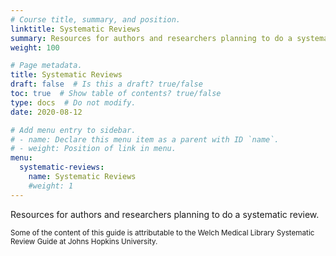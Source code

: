 ```yaml
---
# Course title, summary, and position.
linktitle: Systematic Reviews
summary: Resources for authors and researchers planning to do a systematic review.
weight: 100

# Page metadata.
title: Systematic Reviews
draft: false  # Is this a draft? true/false
toc: true  # Show table of contents? true/false
type: docs  # Do not modify.
date: 2020-08-12

# Add menu entry to sidebar.
# - name: Declare this menu item as a parent with ID `name`.
# - weight: Position of link in menu.
menu:
  systematic-reviews:
    name: Systematic Reviews
    #weight: 1
---
```


Resources for authors and researchers planning to do a systematic review.

<sub>Some of the content of this guide is attributable to the Welch Medical Library Systematic Review Guide at Johns Hopkins University.</sub>